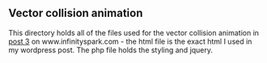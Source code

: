 <h2> Vector collision animation </h2>

<p>
This directory holds all of the files used for the vector collision animation in <a href="http://www.infinityspark.com/?p=124"> post 3</a> on www.infinityspark.com  - the html file is the exact html I used in my wordpress post. The php file holds the styling and jquery.
</p>
